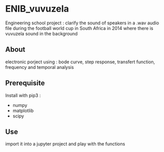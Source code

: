 # ENIB_vuvuzela
Engineering school project : clarify the sound of speakers in a .wav audio file during the football world cup in South Africa in 2014 where there is vuvuzela sound in the background

## About
electronic porject using : bode curve, step response, transfert function, frequency and temporal analysis

## Prerequisite
Install with pip3 :
- numpy
- matplotlib
- scipy

## Use
import it into a jupyter project and play with the functions
